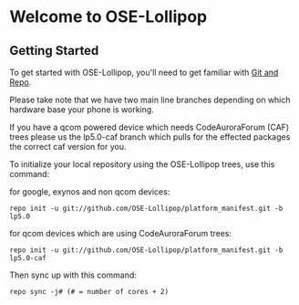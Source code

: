 Welcome to OSE-Lollipop
===================


Getting Started
---------------

To get started with OSE-Lollipop, you'll need to get familiar with
[Git and Repo](http://source.android.com/download/using-repo).

Please take note that we have two main line branches depending on
which hardware base your phone is working.

If you have a qcom powered device which needs CodeAuroraForum (CAF)
trees please us the lp5.0-caf branch which pulls for the effected packages
the correct caf version for you.

To initialize your local repository using the OSE-Lollipop trees, use this command:


for google, exynos and non qcom devices:

	repo init -u git://github.com/OSE-Lollipop/platform_manifest.git -b lp5.0


for qcom devices which are using CodeAuroraForum trees:

	repo init -u git://github.com/OSE-Lollipop/platform_manifest.git -b lp5.0-caf



Then sync up with this command:

	repo sync -j# (# = number of cores + 2)
